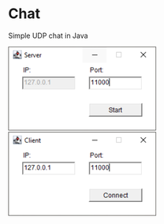 # Chat
Simple UDP chat in Java

<img src="ServerMenu.png" width="300" />
<img src="ClientMenu.png" width="300" />
